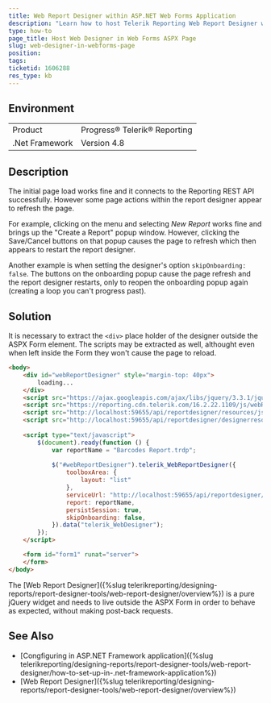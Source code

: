 ```yaml
---
title: Web Report Designer within ASP.NET Web Forms Application
description: "Learn how to host Telerik Reporting Web Report Designer within ASP.NET Web Forms ASPX page and Avoid Unnecessary Post-Back Request."
type: how-to
page_title: Host Web Designer in Web Forms ASPX Page
slug: web-designer-in-webforms-page
position: 
tags: 
ticketid: 1606288
res_type: kb
---
```


## Environment

<table>
	<tbody>
		<tr>
			<td>Product</td>
			<td>Progress® Telerik® Reporting</td>
		</tr>
		<tr>
			<td>.Net Framework</td>
			<td>Version 4.8</td>
		</tr>
	</tbody>
</table>


## Description

The initial page load works fine and it connects to the Reporting REST API successfully. However some page actions within the report designer appear to refresh the page.

For example, clicking on the menu and selecting _New Report_ works fine and brings up the "Create a Report" popup window. However, clicking the Save/Cancel buttons on that popup causes the page to refresh which then appears to restart the report designer.

Another example is when setting the designer's option `skipOnboarding: false`. The buttons on the onboarding popup cause the page refresh and the report designer restarts, only to reopen the onboarding popup again (creating a loop you can't progress past).

## Solution

It is necessary to extract the `<div>` place holder of the designer outside the ASPX Form element. The scripts may be extracted as well, althought even when left inside the Form they won't cause the page to reload.

````HTML
<body>
	<div id="webReportDesigner" style="margin-top: 40px">
		loading...
	</div>
	<script src="https://ajax.googleapis.com/ajax/libs/jquery/3.3.1/jquery.min.js"></script>
	<script src="https://reporting.cdn.telerik.com/16.2.22.1109/js/webReportDesigner.kendo.min.js"></script>
	<script src="http://localhost:59655/api/reportdesigner/resources/js/telerikReportViewer"></script>
	<script src="http://localhost:59655/api/reportdesigner/designerresources/js/webReportDesigner-16.2.22.1109.min.js/"></script>
	
	<script type="text/javascript">
		$(document).ready(function () {
			var reportName = "Barcodes Report.trdp";
	
			$("#webReportDesigner").telerik_WebReportDesigner({
				toolboxArea: {
					layout: "list"
				},
				serviceUrl: "http://localhost:59655/api/reportdesigner/",
				report: reportName,
				persistSession: true,
				skipOnboarding: false,
			}).data("telerik_WebDesigner");
		});
	</script>

	<form id="form1" runat="server">
	</form>
</body>
````

The [Web Report Designer]({%slug telerikreporting/designing-reports/report-designer-tools/web-report-designer/overview%}) is a pure jQuery widget and needs to live outside the ASPX Form in order to behave as expected, without making post-back requests.

## See Also

* [Congfiguring in ASP.NET Framework application]({%slug telerikreporting/designing-reports/report-designer-tools/web-report-designer/how-to-set-up-in-.net-framework-application%})
* [Web Report Designer]({%slug telerikreporting/designing-reports/report-designer-tools/web-report-designer/overview%})
